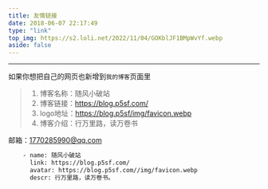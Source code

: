 ```yaml
---
title: 友情链接
date: 2018-06-07 22:17:49
type: "link"
top_img: https://s2.loli.net/2022/11/04/GOKblJF1BMpWvYf.webp
aside: false
---
```


***

如果你想把自己的网页也新增到`我的博客`页面里


>1. 博客名称：随风小破站
>2. 博客链接：https://blog.p5sf.com/
>3. logo地址：https://blog.p5sf/img/favicon.webp
>4. 博客介绍：行万里路，读万卷书

邮箱：1770285990@qq.com

~~~html
    - name: 随风小破站
      link: https://blog.p5sf.com/
      avatar: https://blog.p5sf.com//img/favicon.webp
      descr: 行万里路，读万卷书。
~~~